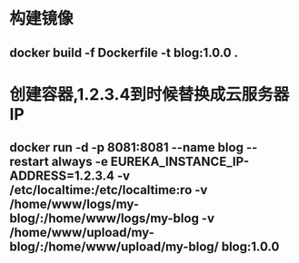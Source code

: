 # 构建镜像
## docker build -f Dockerfile -t blog:1.0.0 .
# 创建容器,1.2.3.4到时候替换成云服务器IP
## docker run -d -p 8081:8081 --name blog --restart always -e EUREKA_INSTANCE_IP-ADDRESS=1.2.3.4 -v /etc/localtime:/etc/localtime:ro -v /home/www/logs/my-blog/:/home/www/logs/my-blog -v /home/www/upload/my-blog/:/home/www/upload/my-blog/ blog:1.0.0
